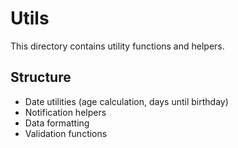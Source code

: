 # Utils

This directory contains utility functions and helpers.

## Structure
- Date utilities (age calculation, days until birthday)
- Notification helpers
- Data formatting
- Validation functions